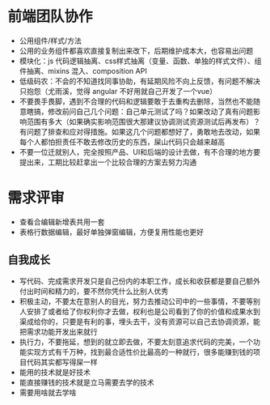 # 前端团队协作

* 公用组件/样式/方法
* 公用的业务组件都喜欢直接复制出来改下，后期维护成本大，也容易出问题
* 模块化：js 代码逻辑抽离、css样式抽离（变量、函数、单独的样式文件）、组件抽离、mixins 混入、composition API
* 低级码农：不会的不知道找同事协助，有延期风险不向上反馈，有问题不解决只抱怨（尤雨溪，觉得 angular 不好用就自己开发了一个vue）
* 不要畏手畏脚，遇到不合理的代码和逻辑要敢于去重构去删除，当然也不能随意瞎搞，修改前问自己几个问题：自己单元测试了吗？如果改动了真有问题影响范围有多大（如果确实影响范围很大那建议协调测试资源测试后再发布）？有问题了排查和应对得措施。如果这几个问题都想好了，勇敢地去改动，如果每个人都怕担责任不敢去修改历史的东西，屎山代码只会越来越高
* 不要一位迁就别人，完全按照产品、UI和后端的设计去做，有不合理的地方要提出来，工期比较赶拿出一个比较合理的方案去努力沟通

# 需求评审
* 查看合编辑新增表共用一套
* 表格行数据编辑，最好单独弹窗编辑，方便复用性能也更好

## 自我成长

* 写代码、完成需求开发只是自己份内的本职工作，成长和收获都是要自己额外付出时间和精力的，要不然你凭什么比别人优秀
* 积极主动，不要太在意别人的目光，努力去推动公司中的一些事情，不要等别人安排了或者给了你权利你才去做，权利也是公司看到了你的价值和成果水到渠成给你的，只要是有利的事，埋头去干，没有资源可以自己去协调资源，能把需求功能开发出来就行
* 执行力，不要拖延，想到的就立即去做，不要太刻意追求代码的完美，一个功能实现方式有千万种，找到最合适性价比最高的一种就行，很多能赚到钱的项目代码其实都写得屎一样
* 能用的技术就是好技术
* 能直接赚钱的技术就是立马需要去学的技术
* 需要用啥就去学啥
